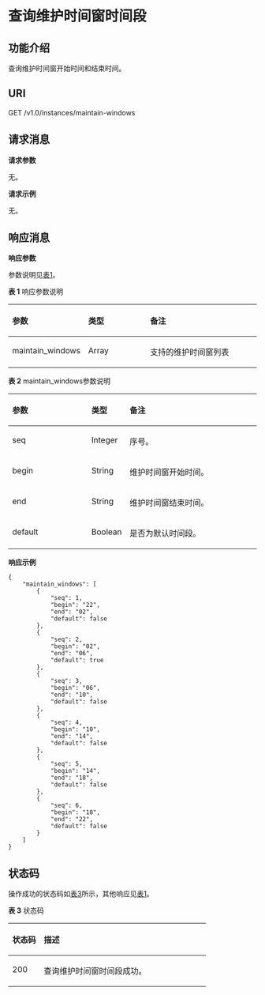 # 查询维护时间窗时间段<a name="ZH-CN_TOPIC_0166889588"></a>

## 功能介绍<a name="section51971645131316"></a>

查询维护时间窗开始时间和结束时间。

## **URI**<a name="section64622449235"></a>

GET /v1.0/instances/maintain-windows

## **请求消息**<a name="section240851911242"></a>

**请求参数**

无。

**请求示例**

无。

## **响应消息**<a name="section17914193911241"></a>

**响应参数**

参数说明见[表1](#table615617458391)。 

**表 1**  响应参数说明

<a name="table615617458391"></a>
<table><thead align="left"><tr id="row1215694553917"><th class="cellrowborder" valign="top" width="15%" id="mcps1.2.4.1.1"><p id="p1115617457395"><a name="p1115617457395"></a><a name="p1115617457395"></a>参数</p>
</th>
<th class="cellrowborder" valign="top" width="28.999999999999996%" id="mcps1.2.4.1.2"><p id="p11561345123918"><a name="p11561345123918"></a><a name="p11561345123918"></a>类型</p>
</th>
<th class="cellrowborder" valign="top" width="56.00000000000001%" id="mcps1.2.4.1.3"><p id="p6156194512396"><a name="p6156194512396"></a><a name="p6156194512396"></a>备注</p>
</th>
</tr>
</thead>
<tbody><tr id="row415615459392"><td class="cellrowborder" valign="top" width="15%" headers="mcps1.2.4.1.1 "><p id="p471315247"><a name="p471315247"></a><a name="p471315247"></a>maintain_windows</p>
</td>
<td class="cellrowborder" valign="top" width="28.999999999999996%" headers="mcps1.2.4.1.2 "><p id="p172015145"><a name="p172015145"></a><a name="p172015145"></a>Array</p>
</td>
<td class="cellrowborder" valign="top" width="56.00000000000001%" headers="mcps1.2.4.1.3 "><p id="p171115441"><a name="p171115441"></a><a name="p171115441"></a>支持的维护时间窗列表</p>
</td>
</tr>
</tbody>
</table>

**表 2**  maintain\_windows参数说明

<a name="table910362216139"></a>
<table><thead align="left"><tr id="row16103322121317"><th class="cellrowborder" valign="top" width="32%" id="mcps1.2.4.1.1"><p id="p10104022111310"><a name="p10104022111310"></a><a name="p10104022111310"></a>参数</p>
</th>
<th class="cellrowborder" valign="top" width="15%" id="mcps1.2.4.1.2"><p id="p161041122171313"><a name="p161041122171313"></a><a name="p161041122171313"></a>类型</p>
</th>
<th class="cellrowborder" valign="top" width="53%" id="mcps1.2.4.1.3"><p id="p4104722171313"><a name="p4104722171313"></a><a name="p4104722171313"></a>备注</p>
</th>
</tr>
</thead>
<tbody><tr id="row151043224130"><td class="cellrowborder" valign="top" width="32%" headers="mcps1.2.4.1.1 "><p id="p1259242341"><a name="p1259242341"></a><a name="p1259242341"></a>seq</p>
</td>
<td class="cellrowborder" valign="top" width="15%" headers="mcps1.2.4.1.2 "><p id="p159042743"><a name="p159042743"></a><a name="p159042743"></a>Integer</p>
</td>
<td class="cellrowborder" valign="top" width="53%" headers="mcps1.2.4.1.3 "><p id="p659194219418"><a name="p659194219418"></a><a name="p659194219418"></a>序号。</p>
</td>
</tr>
<tr id="row81044225134"><td class="cellrowborder" valign="top" width="32%" headers="mcps1.2.4.1.1 "><p id="p8599427416"><a name="p8599427416"></a><a name="p8599427416"></a>begin</p>
</td>
<td class="cellrowborder" valign="top" width="15%" headers="mcps1.2.4.1.2 "><p id="p165974212414"><a name="p165974212414"></a><a name="p165974212414"></a>String</p>
</td>
<td class="cellrowborder" valign="top" width="53%" headers="mcps1.2.4.1.3 "><p id="p15917421341"><a name="p15917421341"></a><a name="p15917421341"></a>维护时间窗开始时间。</p>
</td>
</tr>
<tr id="row81049226139"><td class="cellrowborder" valign="top" width="32%" headers="mcps1.2.4.1.1 "><p id="p45917421844"><a name="p45917421844"></a><a name="p45917421844"></a>end</p>
</td>
<td class="cellrowborder" valign="top" width="15%" headers="mcps1.2.4.1.2 "><p id="p659042541"><a name="p659042541"></a><a name="p659042541"></a>String</p>
</td>
<td class="cellrowborder" valign="top" width="53%" headers="mcps1.2.4.1.3 "><p id="p175919421044"><a name="p175919421044"></a><a name="p175919421044"></a>维护时间窗结束时间。</p>
</td>
</tr>
<tr id="row7105132241314"><td class="cellrowborder" valign="top" width="32%" headers="mcps1.2.4.1.1 "><p id="p959842643"><a name="p959842643"></a><a name="p959842643"></a>default</p>
</td>
<td class="cellrowborder" valign="top" width="15%" headers="mcps1.2.4.1.2 "><p id="p85984210414"><a name="p85984210414"></a><a name="p85984210414"></a>Boolean</p>
</td>
<td class="cellrowborder" valign="top" width="53%" headers="mcps1.2.4.1.3 "><p id="p65910421645"><a name="p65910421645"></a><a name="p65910421645"></a>是否为默认时间段。</p>
</td>
</tr>
</tbody>
</table>

**响应示例**

```
{
    "maintain_windows": [
        {
            "seq": 1,
            "begin": "22",
            "end": "02",
            "default": false
        },
        {
            "seq": 2,
            "begin": "02",
            "end": "06",
            "default": true
        },
        {
            "seq": 3,
            "begin": "06",
            "end": "10",
            "default": false
        },
        {
            "seq": 4,
            "begin": "10",
            "end": "14",
            "default": false
        },
        {
            "seq": 5,
            "begin": "14",
            "end": "18",
            "default": false
        },
        {
            "seq": 6,
            "begin": "18",
            "end": "22",
            "default": false
        }
    ]
}
```

## **状态码**<a name="section15118192111410"></a>

操作成功的状态码如[表3](#table611872191420)所示，其他响应见[表1](状态码.md#table5210141351517)。

**表 3**  状态码

<a name="table611872191420"></a>
<table><thead align="left"><tr id="row1411932101418"><th class="cellrowborder" valign="top" width="15.98%" id="mcps1.2.3.1.1"><p id="p81194271410"><a name="p81194271410"></a><a name="p81194271410"></a>状态码</p>
</th>
<th class="cellrowborder" valign="top" width="84.02%" id="mcps1.2.3.1.2"><p id="p91199217144"><a name="p91199217144"></a><a name="p91199217144"></a>描述</p>
</th>
</tr>
</thead>
<tbody><tr id="row1011932151411"><td class="cellrowborder" valign="top" width="15.98%" headers="mcps1.2.3.1.1 "><p id="p21194210147"><a name="p21194210147"></a><a name="p21194210147"></a>200</p>
</td>
<td class="cellrowborder" valign="top" width="84.02%" headers="mcps1.2.3.1.2 "><p id="p10119626142"><a name="p10119626142"></a><a name="p10119626142"></a>查询维护时间窗时间段成功。</p>
</td>
</tr>
</tbody>
</table>

